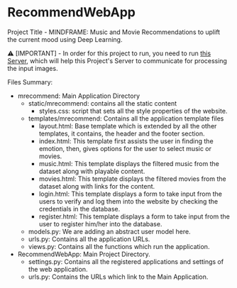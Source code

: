 # RecommendWebApp
Project Title - MINDFRAME: Music and Movie Recommendations to uplift the current mood using Deep Learning.

:warning: [IMPORTANT] - In order for this project to run, you need to run [this Server](https://github.com/vivekboss99/EmotionsAPI), which will help this Project's Server to communicate for processing the input images.

Files Summary:

- mrecommend: Main Application Directory
  - static/mrecommend: contains all the static content
    * styles.css: script that sets all the style properties of the website.
  - templates/mrecommend: Contains all the application template files
    * layout.html: Base template which is extended by all the other templates, it contains, the header and the footer section.
    * index.html: This template first assists the user in finding the emotion, then, gives options for the user to select music or movies.
    * music.html: This template displays the filtered music from the dataset along with playable content.
    * movies.html: This template displays the filtered movies from the dataset along with links for the content.
    * login.html: This template displays a form to take input from the users to verify and log them into the website by checking the credentials                   in the database.
    * register.html: This template displays a form to take input from the user to register him/her into the database.
  - models.py: We are adding an abstract user model here.
  - urls.py:  Contains all the application URLs.
  - views.py: Contains all the functions which run the application.
- RecommendWebApp: Main Project Directory.
  - settings.py:  Contains all the registered applications and settings of the web application.
  - urls.py: Contains the URLs which link to the Main Application.

